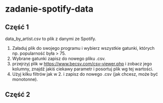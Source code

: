# zadanie-spotify-data
## Część 1
data_by_artist.csv to plik z danymi ze Spotify. 
1. Załaduj plik do swojego programu i wybierz wszystkie gatunki, których np. popularność była > 75. 
2. Wybrane gatunki zapisz do nowego pliku .csv. 
3. przejrzyj plik w https://www.becsv.com/csv-viewer.php i zobacz jego kolumny, znajdź jakiś ciekawy parametr i posortuj plik wg tej wartości.
4. Użyj kilku filtrów jak w 2. i zapisz do nowego .csv (jak chcesz, może być monotonne).
## Część 2

